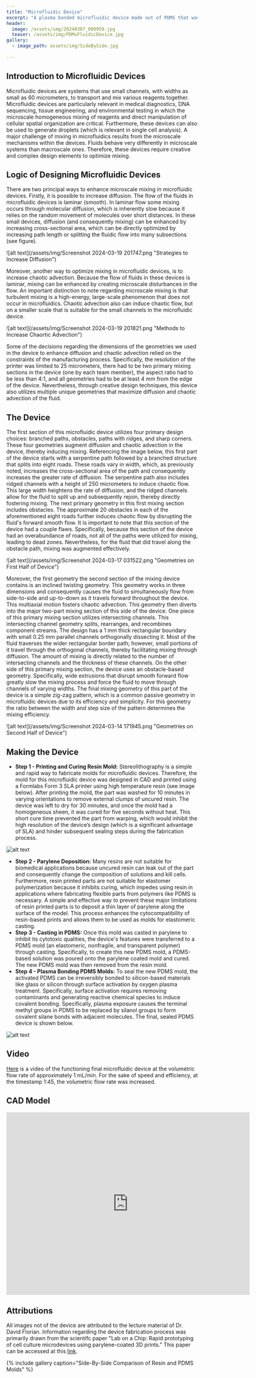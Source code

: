 ```yaml
---
title: "Microfluidic Device"
excerpt: "A plasma bonded microfluidic device made out of PDMS that was casted from a resin printed mold."
header:
  image: /assets/img/20240307_080959.jpg
  teaser: /assets/img/PDMuFluidicDevice.jpg
gallery:
  - image_path: assets/img/SideBySide.jpg
   
---
```


## Introduction to Microfluidic Devices

Microfluidic devices are systems that use small channels, with widths as small as 60 micrometers, to transport and mix various reagents together. Microfluidic devices are particularly relevant in medical diagnostics, DNA sequencing, tissue engineering, and environmental testing in which the microscale homogeneous mixing of reagents and direct manipulation of cellular spatial organization are critical. Furthermore, these devices can also be used to generate droplets (which is relevant in single cell analysis). A major challenge of mixing in microfluidics results from the microscale mechanisms within the devices. Fluids behave very differently in microscale systems than macroscale ones. Therefore, these devices require creative and complex design elements to optimize mixing.  

## Logic of Designing Microfluidic Devices

There are two principal ways to enhance microscale mixing in microfluidic devices. Firstly, it is possible to increase diffusion. The flow of the fluids in microfluidic devices is laminar (smooth). In laminar flow some mixing occurs through molecular diffusion, which is inherently slow because it relies on the random movement of molecules over short distances. In these small devices, diffusion (and consequently mixing) can be enhanced by increasing cross-sectional area, which can be directly optimized by increasing path length or splitting the fluidic flow into many subsections (see figure). 

![alt text](/assets/img/Screenshot 2024-03-19 201747.png "Strategies to Increase Diffusion")

Moreover, another way to optimize mixing in microfluidic devices, is to increase chaotic advection. Because the flow of fluids in these devices is laminar, mixing can be enhanced by creating microscale disturbances in the flow. An important distinction to note regarding microscale mixing is that turbulent mixing is a high-energy, large-scale phenomenon that does not occur in microfluidics. Chaotic advection also can induce chaotic flow, but on a smaller scale that is suitable for the small channels in the microfluidic device. 

![alt text](/assets/img/Screenshot 2024-03-19 201821.png "Methods to Increase Chaortic Advection")

Some of the decisions regarding the dimensions of the geometries we used in the device to enhance diffusion and chaotic advection relied on the constraints of the manufacturing process. Specifically, the resolution of the printer was limited to 25 micrometers, there had to be two primary mixing sections in the device (one by each team member), the aspect ratio had to be less than 4:1, and all geometries had to be at least 4 mm from the edge of the device. Nevertheless, through creative design techniques, this device also utilizes multiple unique geometries that maximize diffusion and chaotic advection of the fluid.

## The Device

The first section of this microfluidic device utilizes four primary design choices: branched paths, obstacles, paths with ridges, and sharp corners. These four geometries augment diffusion and chaotic advection in the device, thereby inducing mixing. Referencing the image below, this first part of the device starts with a serpentine path followed by a branched structure that splits into eight roads. These roads vary in width, which, as previously noted, increases the cross-sectional area of the path and consequently increases the greater rate of diffusion. The serpentine path also includes ridged channels with a height of 250 micrometers to induce chaotic flow. This large width heightens the rate of diffusion, and the ridged channels allow for the fluid to split up and subsequently rejoin, thereby directly fostering mixing. The next primary geometry in this first mixing section includes obstacles. The approximate 20 obstacles in each of the aforementioned eight roads further induces chaotic flow by disrupting the fluid's forward smooth flow. It is important to note that this section of the device had a couple flaws. Specifically, because this section of the device had an overabundance of roads, not all of the paths were utilized for mixing, leading to dead zones. Nevertheless, for the fluid that did travel along the obstacle path, mixing was augmented effectively.

![alt text](/assets/img/Screenshot 2024-03-17 031522.png "Geometries on First Half of Device")

Moreover, the first geometry the second section of the mixing device contains is an inclined twisting geometry. This geometry works in three dimensions and consequently causes the fluid to simultaneously flow from side-to-side and up-to-down as it travels forward throughout the device. This multiaxial motion fosters chaotic advection. This geometry then diverts into the major two-part mixing section of this side of the device. One piece of this primary mixing section utilizes intersecting channels. This intersecting channel geometry splits, rearranges, and recombines component streams. The design has a 1 mm thick rectangular boundary with small 0.25 mm parallel channels orthogonally dissecting it. Most of the fluid traverses the wider rectangular border path; however, small portions of it travel through the orthogonal channels, thereby facilitating mixing through diffusion. The amount of mixing is directly related to the number of intersecting channels and the thickness of these channels. On the other side of this primary mixing section, the device uses an obstacle-based geometry. Specifically, wide extrusions that disrupt smooth forward flow greatly slow the mixing process and force the fluid to move through channels of varying widths. The final mixing geometry of this part of the device is a simple zig-zag pattern, which is a common passive geometry in microfluidic devices due to its efficiency and simplicity. For this geometry the ratio between the width and step size of the pattern determines the mixing efficiency. 

![alt text](/assets/img/Screenshot 2024-03-14 171945.png "Geometries on Second Half of Device")

## Making the Device

* **Step 1 - Printing and Curing Resin Mold:** Stereolithography is a simple and rapid way to fabricate molds for microfluidic devices. Therefore, the mold for this microfluidic device was designed in CAD and printed using a Formlabs Form 3 SLA printer using high temperature resin (see image below). After printing the mold, the part was washed for 10 minutes in varying orientations to remove external clumps of uncured resin. The device was left to dry for 30 minutes, and once the mold had a homogeneous sheen, it was cured for five seconds without heat. This short cure time prevented the part from warping, which would inhibit the high resolution of the device’s design (which is a significant advantage of SLA) and hinder subsequent sealing steps during the fabrication process.  

![alt text](/assets/img/ResinMoldUFluidic.jpg "Resin Mold")

* **Step 2 - Parylene Deposition:** Many resins are not suitable for biomedical applications because uncured resin can leak out of the part and consequently change the composition of solutions and kill cells. Furthermore, resin printed parts are not suitable for elastomer polymerization because it inhibits curing, which impedes using resin in applications where fabricating flexible parts from polymers like PDMS is necessary. A simple and effective way to prevent these major limitations of resin printed parts is to deposit a thin layer of parylene along the surface of the model. This process enhances the cytocompatibility of resin-based prints and allows them to be used as molds for elastomeric casting. 
* **Step 3 - Casting in PDMS:** Once this mold was casted in parylene to inhibit its cytotoxic qualities, the device's features were transferred to a PDMS mold (an elastomeric, nonfragile, and transparent polymer) through casting. Specifically, to create this new PDMS mold, a PDMS-based solution was poured onto the parylene coated mold and cured. The new PDMS mold was then removed from the resin mold.
* **Step 4 - Plasma Bonding PDMS Molds:** To seal the new PDMS mold, the activated PDMS can be irreversibly bonded to silicon-based materials like glass or silicon through surface activation by oxygen plasma treatment. Specifically, surface activation requires removing contaminants and generating reactive chemical species to induce covalent bonding. Specifically, plasma exposure causes the terminal methyl groups in PDMS to be replaced by silanol groups to form covalent silane bonds with adjacent molecules. The final, sealed PDMS device is shown below.

![alt text](/assets/img/PDMuFluidicDevice.jpg "Final PDMS Device")

## Video

[Here](https://youtu.be/6WT70_s9AQU) is a video of the functioning final microfluidic device at the volumetric flow rate of approximately 1 mL/min. For the sake of speed and efficiency, at the timestamp 1:45, the volumetric flow rate was increased.

## CAD Model
<iframe src="https://vanderbilt643.autodesk360.com/shares/public/SH512d4QTec90decfa6e4cdffd816f228146?mode=embed" width="640" height="480" allowfullscreen="true" webkitallowfullscreen="true" mozallowfullscreen="true"  frameborder="0"></iframe>

## Attributions

All images not of the device are attributed to the lecture material of Dr. David Florian. Information regarding the device fabrication process was primarily drawn from the scientifc paper "Lab on a Chip: Rapid prototyping of cell culture microdevices using parylene-coated 3D prints." This paper can be accessed at this [link](https://doi.org/10.1039/D1LC00744K).

{% include gallery caption="Side-By-Side Comparison of Resin and PDMS Molds" %}

